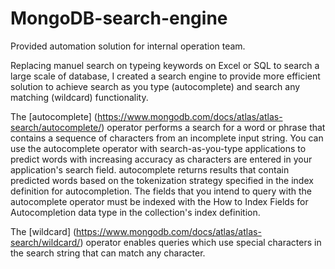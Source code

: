 # MongoDB-search-engine

Provided automation solution for internal operation team. 

Replacing manuel search on typeing keywords on Excel or SQL to search a large scale of database, I created a search engine to provide more efficient solution to achieve search as you type (autocomplete) and search any matching (wildcard) functionality. 

The [autocomplete] (https://www.mongodb.com/docs/atlas/atlas-search/autocomplete/) operator performs a search for a word or phrase that contains a sequence of characters from an incomplete input string. You can use the autocomplete operator with search-as-you-type applications to predict words with increasing accuracy as characters are entered in your application's search field. autocomplete returns results that contain predicted words based on the tokenization strategy specified in the index definition for autocompletion. The fields that you intend to query with the autocomplete operator must be indexed with the How to Index Fields for Autocompletion data type in the collection's index definition.


The [wildcard] (https://www.mongodb.com/docs/atlas/atlas-search/wildcard/) operator enables queries which use special characters in the search string that can match any character.
